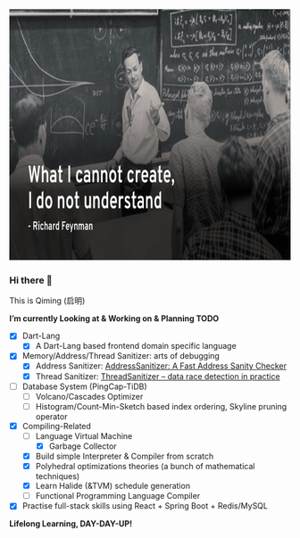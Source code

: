 <img src="./RichardFerman.jpg" width="800" height="450" />

### Hi there 👋

This is Qiming (启明)

**I’m currently Looking at & Working on & Planning TODO**
- [x] Dart-Lang
  - [x] A Dart-Lang based frontend domain specific language
- [x] Memory/Address/Thread Sanitizer: arts of debugging
  - [x] Address Sanitizer: [AddressSanitizer: A Fast Address Sanity Checker](https://www.usenix.org/system/files/conference/atc12/atc12-final39.pdf)
  - [x] Thread Sanitizer: [ThreadSanitizer – data race detection in practice](https://research.google.com/pubs/archive/35604.pdf)
- [ ] Database System (PingCap-TiDB)
  - [ ] Volcano/Cascades Optimizer
  - [ ] Histogram/Count-Min-Sketch based index ordering, Skyline pruning operator
- [x] Compiling-Related
  - [ ] Language Virtual Machine
    - [x] Garbage Collector
  - [x] Build simple Interpreter & Compiler from scratch
  - [x] Polyhedral optimizations theories (a bunch of mathematical techniques)
  - [x] Learn Halide (&TVM) schedule generation
  - [ ] Functional Programming Language Compiler
- [x] Practise full-stack skills using React + Spring Boot + Redis/MySQL

**Lifelong Learning, DAY-DAY-UP!**
